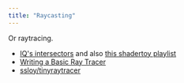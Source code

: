 ```yaml
---
title: "Raycasting"
---
```


Or raytracing.

- [IQ's intersectors](https://iquilezles.org/www/articles/intersectors/intersectors.htm) and also [this shadertoy playlist](https://www.shadertoy.com/playlist/l3dXRf)
- [Writing a Basic Ray Tracer](https://www.scratchapixel.com/lessons/3d-basic-rendering/introduction-to-ray-tracing/ray-tracing-practical-example)
- [ssloy/tinyraytracer](https://github.com/ssloy/tinyraytracer/wiki)
